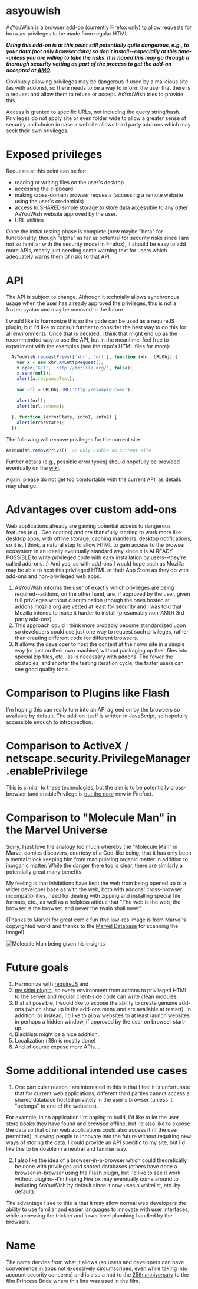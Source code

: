asyouwish
=========

AsYouWish is a browser add-on (currently Firefox only) to allow requests for browser
privileges to be made from regular HTML.

***Using this add-on is at this point still potentially quite dangerous, e.g., to
your data (not only browser data) so don't install--especially at this time--unless 
you are willing to take the risks. It is hoped this may go through a thorough
security vetting as part of the process to get the add-on accepted at [AMO](https://addons.mozilla.org/).***

Obviously allowing privileges may be dangerous if used by a malicious site (as with addons), 
so there needs to be a way to inform the user that there is a request and allow them to 
refuse or accept. AsYouWish tries to provide this.

Access is granted to specific URLs, not including the query string/hash. Privileges do not
apply site or even folder wide to allow a greater sense of security and choice in case a 
website allows third party add-ons which may seek their own privileges.

Exposed privileges
====================

Requests at this point can be for:
* reading or writing files on the user's desktop
* accessing the clipboard
* making cross-domain browser requests (accessing a remote website using the user's credentials)
* access to SHARED simple storage to store data accessible to any other AsYouWish website approved by the user.
* URL utilities
 
Once the initial testing phase is complete (now maybe "beta" for functionality, though 
"alpha" as far as potential for security risks since I am not so familiar with the
security model in Firefox), it should be easy to add more APIs, mostly just needing some
warning text for users which adequately warns them of risks to that API.

API
===

The API is subject to change. Although it technially allows synchronous usage when the user 
has already approved the privileges, this is not a frozen syntax and may be removed in
the future.

I would like to harmonize this so the code can be used as a requireJS plugin, but I'd
like to consult further to consider the best way to do this for all environments. Once
that is decided, I think that might end up as the recommended way to use the API, but
in the meantime, feel free to experiment with the examples (see the repo's HTML files for more):

```javascript
  AsYouWish.requestPrivs(['xhr', 'url'], function (xhr, URLObj) {
    var x = new xhr.XMLHttpRequest();
    x.open('GET', 'http://mozilla.org/', false);
    x.send(null);
    alert(x.responseText);
            
    var url = URLObj.URL('http://example.com/');
            
    alert(url);
    alert(url.scheme);
            
  }, function (errorState, info1, info2) {
    alert(errorState);
  });
```

The following will remove privileges for the current site.

```javascript
AsYouWish.removePrivs(); // Only usable on current site
```

Further details (e.g., possible error types) should hopefully 
be provided eventually on the [wiki](https://github.com/brettz9/asyouwish/wiki).

Again, please do not get too comfortable with the current API, as details may change.

Advantages over custom add-ons
==============================

Web applications already are gaining potential access to dangerous features (e.g., Geolocation) and are 
thankfully starting to work more like desktop apps, with offline storage, caching manifests, desktop
notifications, so it is, I think, a natural step to allow HTML to gain access to the browser ecosystem
in an ideally eventually standard way since it is ALREADY POSSIBLE to write privileged code with 
easy installation by users--they're called add-ons. :) And yes, as with add-ons I would hope such
as Mozilla may be able to host this privileged HTML at their App Store as they do with add-ons and
non-privileged web apps.

1) AsYouWish informs the user of exactly which privileges are being required--addons, on the other hand, 
are, if approved by the user, given full privileges without discrimination (though the ones hosted 
at addons.mozilla.org are vetted at least for security and I was told that Mozilla intends to make it
harder to install (presumably non-AMO) 3rd party add-ons).
2) This approach could I think more probably become standardized upon so developers could use just 
one way to request such privileges, rather than creating different code for different browsers.
3) It allows the developer to host the content at their own site in a simple way (or just on their
own machine) without packaging up their files into special zip files, etc., as is necessary with 
addons. The fewer the obstacles, and shorter the testing iteration cycle, the faster users can 
see good quality tools.

Comparison to Plugins like Flash
================================

I'm hoping this can really turn into an API agreed on by the browsers so available by default. The
add-on itself is written in JavaScript, so hopefully accessible enough to introspection.

Comparison to ActiveX / netscape.security.PrivilegeManager.enablePrivilege
==========================================================================

This is similar to these technologies, but the aim is to be potentially 
cross-browser (and 
enablePrivilege is [out the door](https://bugzilla.mozilla.org/show_bug.cgi?id=546848) now in Firefox).

Comparison to "Molecule Man" in the Marvel Universe
===================================================

Sorry, I just love the analogy too much whereby the "Molecule Man" in Marvel comics discovers, 
courtesy of a God-like being, that it has only been a mental block keeping him from 
manipulating organic matter in addition to inorganic matter. While the danger there too is clear,
there are similarly a potentially great many benefits.

My feeling is that inhibitions have kept the web from being opened up to a wider developer base
as with the web, both with addons' cross-browser incompatibilities, need for dealing with zipping and
installing special file formats, etc., as well as a helpless attidue that "The web is the web, 
the browser is the browser, and never the twain shall meet".

(Thanks to Marvel for great comic fun (the low-res image is from Marvel's copyrighted work) and 
thanks to the [Marvel Database](http://forums.marveldatabase.com) for scanning the image!)

![Molecule Man being given his insights](https://raw.github.com/brettz9/asyouwish/master/Marvel%20Super%20Heroes%20Secret%20Wars%20Vol%201%2011%20p6.jpg "Molecule Man gaining insights")

Future goals
============

1. Harmonize with [requireJS](http://requirejs.org/) and 
2. [my shim plugin](https://github.com/brettz9/asyouwish/wiki), so every 
environment from addons to privileged HTMl to the server and regular client-side code can write clean modules.
2. If at all possible, I would like to expose the ability to create genuine add-ons (which show up in the add-ons 
menu and are available at restart). In addition, or instead, I'd like to allow websites to at least launch
websites in perhaps a hidden window, if approved by the user on browser start-up.
3. Blacklists might be a nice addition.
4. Localization (i18n is mostly done)
5. And of course expose more APIs....

Some additional intended use cases
==================================

1. One particular reason I am interested in this is that I feel it is unfortunate that for current web applications, 
different third parties cannot access a shared database hosted privately in the user's browser (unless it 
"belongs" to one of the websites). 

For example, in an application I'm hoping to build, I'd like to let the user store books they have found and
browsed offline, but I'd also like to expose the data so that other web applications could also access it 
(if the user permitted), allowing people to innovate into the future without requiring new ways of 
storing the data. I could provide an API specific to my site, but I'd like this to be doable in 
a neutral and familiar way.

2. I also like the idea of a browser-in-a-browser which could theoretically be done with privileges and 
shared databases (others have done a browser-in-browser using the Flash plugin, but I'd like to see it work 
without plugins--I'm hoping Firefox may eventually come around to including AsYouWish by default since it
now uses a whitelist, etc. by default).

The advantage I see to this is that it may allow normal web developers the ability to use familiar and easier 
languages to innovate with user interfaces, while accessing the trickier and lower level plumbing
handled by the browsers.

Name
====
The name dervies from what it allows (so users and developers can have convenience in apps not 
excessively circumscribed, even while taking into account security concerns) and is also a 
nod to the [25th anniversary](http://www.usatoday.com/story/entertainment/2012/10/03/princess-bride-cast-reunites-for-25th-anniversary/1610061/)
to the film Princess Bride where this line was used in the film.


